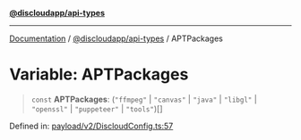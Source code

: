 [**@discloudapp/api-types**](../README.md)

***

[Documentation](../../../packages.md) / [@discloudapp/api-types](../README.md) / APTPackages

# Variable: APTPackages

> `const` **APTPackages**: (`"ffmpeg"` \| `"canvas"` \| `"java"` \| `"libgl"` \| `"openssl"` \| `"puppeteer"` \| `"tools"`)[]

Defined in: [payload/v2/DiscloudConfig.ts:57](https://github.com/discloud/discloud.app/blob/8d6df0b18784d1a4408701ac8e6b9db44dbb7133/packages/api-types/payload/v2/DiscloudConfig.ts#L57)
